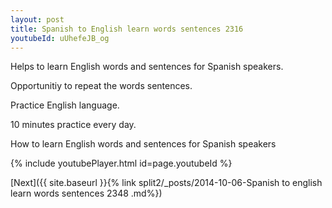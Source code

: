 ```yaml
---
layout: post
title: Spanish to English learn words sentences 2316 
youtubeId: uUhefeJB_og
---
```

 
 
Helps to learn English words and sentences for Spanish speakers.

Opportunitiy to repeat the words sentences. 

Practice English language. 
 
10 minutes practice every day. 
 
How to learn English words and sentences for Spanish speakers 
 
{% include youtubePlayer.html id=page.youtubeId %}
 
 
[Next]({{ site.baseurl }}{% link  split2/_posts/2014-10-06-Spanish to english learn words sentences 2348 .md%})
 
